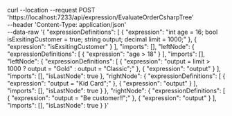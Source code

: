curl --location --request POST 'https://localhost:7233/api/expression/EvaluateOrderCsharpTree' \
--header 'Content-Type: application/json' \
--data-raw '{
    "expressionDefinitions": [
        {
            "expression": "int age = 16; bool isExsitingCustomer = true; string output; decimal limit = 1000;"
        },
        {
            "expression": "isExsitingCustomer"
        }
    ],
    "imports": [],
    "leftNode": {
        "expressionDefinitions": [
            {
                "expression": "age > 18"
            }
        ],
        "imports": [],
        "leftNode": {
            "expressionDefinitions": [
                {
                    "expression": "output = limit > 1000 ? output = \"Gold\" : output = \"Classic\";"
                },
                {
                    "expression": "output"
                }
            ],
            "imports": [],
            "isLastNode": true
        },
        "rightNode": {
            "expressionDefinitions": [
                {
                    "expression": "output = \"Kid Card\";"
                },
                {
                    "expression": "output"
                }
            ],
            "imports": [],
            "isLastNode": true
        }
    },
    "rightNode": {
        "expressionDefinitions": [
            {
                "expression": "output = \"Be customer!!\";"
            },
            {
                "expression": "output"
            }
        ],
        "imports": [],
        "isLastNode": true
    }
}'
